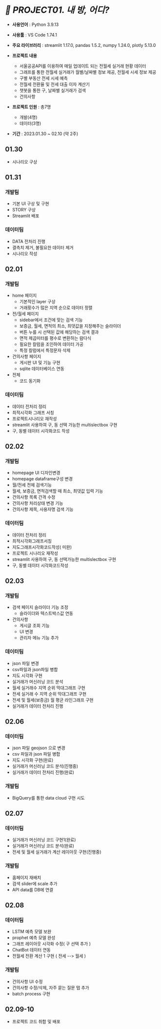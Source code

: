# *📕 PROJECT01. 내 방, 어디?*

 - **사용언어** : Python 3.9.13
 - **사용툴** : VS Code 1.74.1
 - **주요 라이브러리** : streamlit 1.17.0, pandas 1.5.2, numpy 1.24.0, plotly 5.13.0
 - **프로젝트 내용**
    - 서울공공API를 이용하여 매일 업데이트 되는 전월세 실거래 현황 데이터
    - 그래프를 통한 전월세 실거래가 월별/날짜별 정보 제공, 전월세 시세 정보 제공
    - 구별 부동산 전세 시세 예측
    - 전월세 전환율 및 전세 대출 이자 계산기
    - 챗봇을 통한 구, 날짜별 실거래가 검색
    - 건의사항

 - **프로젝트 인원** : 총7명
    - 개발(4명)
    - 데이터(3명)
 - **기간** : 2023.01.30 ~ 02.10 (약 2주)


## 01.30
 - 시나리오 구상

## 01.31
### 개발팀
 - 기본 UI 구상 및 구현
 - STORY 구상
 - Streamlit 배포
### 데이터팀
 + DATA 전처리 진행
 + 결측치 제거, 불필요한 데이터 제거
 + 시나리오 작성

## 02.01
### 개발팀
- home 페이지
    - 기본적인 layer 구상
    - 거래횟수가 많은 지역 순으로 데이터 정렬
- 전/월세 페이지
    - sidebar에서 조건에 맞는 검색 기능
    - 보증금, 월세, 면적의 최소, 최댓값을 지정해주는 슬라이더
    - 버튼 누를 시 선택된 값에 해당하는 검색 결과
    - 면적 제곱미터를 평수로 변환하는 람다식
    - 필요한 칼럼을 조인하여 데이터 가공
    - 특정 칼럼에서 특정문자 삭제
- 건의사항 페이지
    - 게시판 UI 및 기능 구현
    - sqlite 데이터베이스 연동
- 전체
    - 코드 동기화
### 데이터팀
 - 데이터 전처리 정리
 - 최적시각화 그래프 서칭
 - 프로젝트시나리오 재작성
 - streamlit 사용하여 구, 동 선택 가능한 multislectbox 구현
 - 구, 동별 데이터 시각화코드 작성
 
## 02.02
### 개발팀
- homepage UI 디자인변경
- homepage dataframe구성 변경
- 월/전세 전체 검색기능
- 월세, 보증금, 면적검색할 때 최소, 최댓값 입력 기능
- 건의사항 목록 간격 수정
- 건의사항 처리상태 변경 기능
- 건의사항 제목, 사용자명 검색 기능
### 데이터팀
- 데이터 전처리 정리
- 최적시각화그래프서칭
- 지도그래프시각화코드작성( 미완)
- 프로젝트 시나리오 재작성
- streamlit 사용하여 구, 동 선택가능한 multislectbox 구현
-  구, 동별 데이터 시각화코드작성

## 02.03
### 개발팀
- 검색 페이지 슬라이더 기능 조정
    + 슬라이더와 텍스트박스값 연동
- 건의사항
    + 게시글 조회 기능
    + UI 변경
    + 관리자 메뉴 기능 추가
### 데이터팀
- json 파일 변경
- csv파일과 json파일 병합
- 지도 시각화 구현
- 실거래가 머신러닝 코드 분석
- 월세 실거래수 지역 순위 막대그래프 구현
- 전세 실거래 수 지역 순위 막대그래프 구현
- 전세 및 월세(보증금) 월 평균 라인그래프 구현
- 실거래가 데이터 전처리 진행


## 02.06
### 데이터팀
- json  파일 geojson 으로 변경
- csv 파일과 json 파일 병합
-  지도 시각화 구현(완료)
-  실거래가 머신러닝 코드 분석(진행중)
-  실거래가 데이터 전처리 진행(완료)
### 개발팀
- BigQuery를 통한 data cloud 구현 시도 


## 02.07
### 데이터팀
- 실거래가 머신러닝 코드 구현1(완료)
- 실거래가 머신러닝 코드 분석(완료)
- 전세 및 월세 실거래가 계산 레이아웃 구현(진행중)
### 개발팀
- 홈페이지 재배치
- 검색 slider에 scale 추가
- API data를 DB에 연결

## 02.08
### 데이터팀
- LSTM 예측 모델 보완
- prophet 예측 모델 완성
- 그래프 레이아웃 시각화 수정( 구 선택 추가 )
- ChatBot 데이터 연동
- 전월세 전환 계산 1 구현 ( 전세 --> 월세 )


### 개발팀
- 건의사항 UI 수정
- 건의사항 수정/삭제, 자주 묻는 질문 탭 추가
- batch process 구현


## 02.09-10
- 프로젝트 코드 취합 및 배포